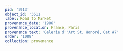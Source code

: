 ```yaml
---
pid: '5913'
object_id: '3511'
label: Road to Market
provenance_date: '1986'
provenance_location: France, Paris
provenance_text: 'Galerie d''Art St. Honoré, Cat #7'
order: '1088'
collection: provenance
---
```

